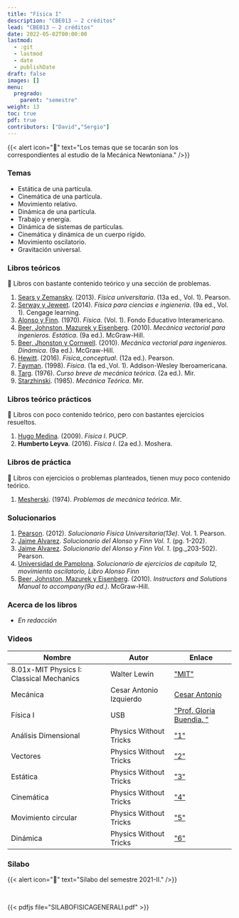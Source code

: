 ```yaml
---
title: "Física I"
description: "CBE013 — 2 créditos"
lead: "CBE013 — 2 créditos"
date: 2022-05-02T00:00:00
lastmod:
  - :git
  - lastmod
  - date
  - publishDate
draft: false
images: []
menu:
  pregrado:
    parent: "semestre"
weight: 13
toc: true
pdf: true
contributors: ["David","Sergio"]
---
```


{{< alert icon="📌" text="Los temas que se tocarán son los correspondientes al estudio de la Mecánica Newtoniana." />}}

### Temas

- Estática de una partícula.
- Cinemática de una partícula.
- Movimiento relativo.
- Dinámica de una partícula.
- Trabajo y energía.
- Dinámica de sistemas de partículas.
- Cinemática y dinámica de un cuerpo rígido.
- Movimiento oscilatorio.
- Gravitación universal.

### Libros teóricos

🔸 Libros con bastante contenido teórico y una sección de problemas.

1. [Sears y Zemansky](https://drive.google.com/file/d/1JEhFy-xIF3U1chhclBM0dmnONwiHJY9q/view?usp=sharing). (2013). *Física universitaria*. (13a ed., Vol. 1). Pearson.
2. [Serway y Jeweet](https://drive.google.com/file/d/1kRXGXKdSE_8mrBfGFazXGblwVQgY6KuR/view?usp=sharing). (2014). *Física para ciencias e ingienería*. (9a ed., Vol. 1). Cengage learning.
3. [Alonso y Finn](https://drive.google.com/file/d/1ZX393SP2QQZWjvls7Bq0okk17ETNYqR_/view?usp=sharing). (1970). *Física*. (Vol. 1). Fondo Educativo Interamericano.
4. [Beer, Johnston, Mazurek y Eisenberg](https://drive.google.com/file/d/1c0WeL6fD4ISaQzLmZ_RKQmNIPM8zJJ2-/view?usp=sharing). (2010). *Mecánica vectorial para ingenieros. Estática*. (9a ed.). McGraw-Hill.
5. [Beer, Jhonston y Cornwell](https://drive.google.com/file/d/1YlWOlKR3Fj_7h6Q34Jyv2qm_OwCGNjzD/view?usp=sharing). (2010). *Mecánica vectorial para ingenieros. Dinámica*. (9a ed.). McGraw-Hill.
6. [Hewitt](https://drive.google.com/file/d/1ukRMKXK7_zGL4SvI4ESA3o1YHWbcGBqq/view?usp=sharing). (2016). *Física_conceptual*. (12a ed.). Pearson.
7. [Fayman](https://drive.google.com/file/d/12gFMMPcbVMV8am6Q-5kEUyGpIy-IeGCv/view?usp=sharing). (1998). *Física*. (1a ed.,Vol. 1). Addison-Wesley Iberoamericana.
8. [Targ](https://drive.google.com/file/d/1n10yw7WStpmGve3wex2Q4QW5ivA7HIJf/view?usp=sharing). (1976). *Curso breve de mecánica teórica*. (2a ed.). Mir.
9. [Starzhinski](https://drive.google.com/file/d/1ouvHaGp0dMuaZZqMXqzQXN94R7tCePBk/view?usp=sharing). (1985). *Mecánica Teórica*. Mir.

### Libros teórico prácticos

🔸 Libros con poco contenido teórico, pero con bastantes ejercicios resueltos.

1. [Hugo Medina](https://drive.google.com/file/d/1gQzL-z6YMftta-CWSCKwxO9VncHe39tH/view?usp=sharing). (2009). *Física I*. PUCP.
2. **Humberto Leyva**. (2016). *Física I*. (2a ed.). Moshera.

### Libros de práctica

🔸 Libros con ejercicios o problemas planteados, tienen muy poco contenido teórico.

1. [Mesherski](https://drive.google.com/file/d/1iRjjOL-ZCwweA3UmlfW8K2dR7Ke3VQlN/view?usp=sharing). (1974). *Problemas de mecánica teórica*. Mir.

### Solucionarios

1. [Pearson](https://drive.google.com/file/d/1_UpvQgQ_yh5nkg1XeJm6ctogEoSW_i2_/view?usp=sharing). (2012). *Solucionario Fisica Universitaria(13e)*. Vol. 1. Pearson.
2. [Jaime Alvarez](https://drive.google.com/file/d/1K__9UbHiV-zK_9W0OFXNodqmPeBUPrSS/view?usp=sharing). *Solucionario del Alonso y Finn Vol. 1*. (pg. 1-202).
3. [Jaime Alvarez](https://drive.google.com/file/d/13OMQL4dTcSSHvmW9rn0o4XNA1SV9cZHE/view?usp=sharing). *Solucionario del Alonso y Finn Vol. 1*. (pg._203-502). Pearson.
4. [Universidad de Pamplona](https://drive.google.com/file/d/1vkNnUUv-CPlMVxZ89LUeNsitNztRMoSr/view?usp=sharing). *Solucionario de ejercicios de capítulo 12, movimiento oscilatorio, Libro Alonso Finn*
5. [Beer, Johnston, Mazurek y Eisenberg](https://drive.google.com/file/d/1xWCrk9weiesvlw0liBn5VZa1QVrjaZGt/view?usp=sharing). (2010). *Instructors and Solutions Manual to accompany(9a ed.)*. McGraw-Hill.

### Acerca de los libros

- *En redacción*

### Videos

|Nombre|Autor|Enlace|
|------|-----|------|
|8.01x-MIT Physics I: Classical Mechanics|Walter Lewin|["MIT"](https://www.youtube.com/playlist?list=PLw3pvR_YJeRcMaubDZvkjayqDJT4Tx47A)|
|Mecánica|Cesar Antonio Izquierdo|[Cesar Antonio](https://drive.google.com/drive/folders/18B3PYI72WK3w5yEqShKKmr8hMpv4WXYy?usp=sharing)|
|Física I|USB|["Prof. Gloria Buendia. "](https://www.youtube.com/playlist?list=PLCA5AED3D38F393C5)|
|Análisis Dimensional|Physics Without Tricks|["1"](https://www.youtube.com/playlist?list=PLpuCD1rv2i4pYlOM4vOxKDySCl_iECD5C)|
|Vectores|Physics Without Tricks|["2"](https://www.youtube.com/playlist?list=PLpuCD1rv2i4osvri8kGrzxktOv8dUDeca)|
|Estática|Physics Without Tricks|["3"](https://www.youtube.com/playlist?list=PLpuCD1rv2i4olHmXAcri0phs3RaEF1lgQ)|
|Cinemática|Physics Without Tricks|["4"](https://www.youtube.com/playlist?list=PLpuCD1rv2i4qBC-anmhyOlnlyq_E4Mof5)|
|Movimiento circular|Physics Without Tricks|["5"](https://www.youtube.com/playlist?list=PLpuCD1rv2i4rmR-BUK3ku9mVocAdGFjxe)|
|Dinámica|Physics Without Tricks|["6"](https://www.youtube.com/playlist?list=PLpuCD1rv2i4qwUNbcnCx3ugMU70IrCgrp)|

### Sílabo

{{< alert icon="🔔" text="Sílabo del semestre 2021-II." />}}

<br>

{{< pdfjs file="SILABOFISICAGENERALI.pdf" >}}
